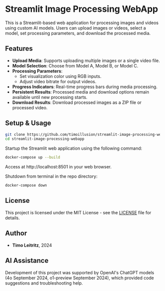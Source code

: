 # Streamlit Image Processing WebApp

This is a Streamlit-based web application for processing images and videos using custom AI models. Users can upload images or videos, select a model, set processing parameters, and download the processed media.

## Features

- **Upload Media**: Supports uploading multiple images or a single video file.
- **Model Selection**: Choose from Model A, Model B, or Model C.
- **Processing Parameters**:
  - Set visualization color using RGB inputs.
  - Adjust video bitrate for output videos.
- **Progress Indicators**: Real-time progress bars during media processing.
- **Persistent Results**: Processed media and download options remain available until new processing starts.
- **Download Results**: Download processed images as a ZIP file or processed video.

## Setup & Usage

```bash
git clone https://github.com/timoillusion/streamlit-image-processing-webapp.git
cd streamlit-image-processing-webapp
```

Startup the Streamlit web application using the following command:
```bash
docker-compose up --build
```

Access at http://localhost:8501 in your web browser.

Shutdown from terminal in the repo directory:

```bash
docker-compose down
```

## License

This project is licensed under the MIT License - see the [LICENSE](LICENSE) file for details.

## Author

- **Timo Leitritz**, 2024

## AI Assistance

Development of this project was supported by OpenAI's ChatGPT models (4o September 2024, o1-preview September 2024), which provided code suggestions and troubleshooting help.
